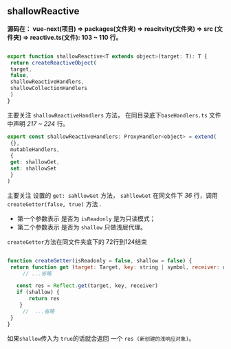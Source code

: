 ## shallowReactive

**源码在： vue-next(项目) => packages(文件夹) => reacitvity(文件夹) => src (文件夹) => reactive.ts(文件): 103 ~ 110 行。**

```js

export function shallowReactive<T extends object>(target: T): T {
 return createReactiveObject(
 target,
 false,
 shallowReactiveHandlers,
 shallowCollectionHandlers
 )
}
```

主要关注 `shallowReactiveHandlers` 方法， 在同目录底下`baseHandlers.ts` 文件中声明 *217 ~ 224* 行。

```js
export const shallowReactiveHandlers: ProxyHandler<object> = extend(
 {},
 mutableHandlers,
 {
 get: shallowGet,
 set: shallowSet
 }
)
```

主要关注 设置的 `get: sahllowGet` 方法， `sahllowGet` 在同文件下 *36* 行，调用 `createGetter(false, true)` 方法 .

- 第一个参数表示 是否为 `isReadonly` 是为只读模式；
- 第二个参数表示 是否为 `shallow` 只做浅层代理。

`createGetter`方法在同文件夹底下的 72行到124结束

```js

function createGetter(isReadonly = false, shallow = false) {
 return function get (target: Target, key: string | symbol, receiver: object) {
     // ...省略

   const res = Reflect.get(target, key, receiver)
   if (shallow) {
       return res
    }
     //  ...省略
 }
}
```

如果`shallow`传入为 `true`的话就会返回 一个 `res (新创建的浅响应对象)`。